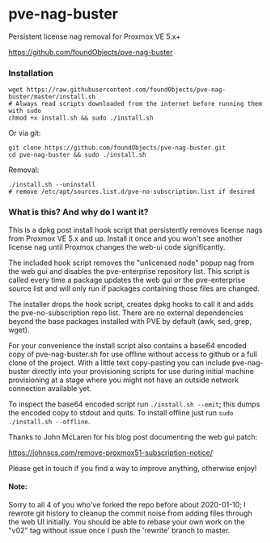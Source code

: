 # pve-nag-buster 
Persistent license nag removal for Proxmox VE 5.x+

https://github.com/foundObjects/pve-nag-buster

### Installation

```
wget https://raw.githubusercontent.com/foundObjects/pve-nag-buster/master/install.sh
# Always read scripts downloaded from the internet before running them with sudo
chmod +x install.sh && sudo ./install.sh
```

Or via git:

```
git clone https://github.com/foundObjects/pve-nag-buster.git
cd pve-nag-buster && sudo ./install.sh
```

Removal:
```
./install.sh --uninstall
# remove /etc/apt/sources.list.d/pve-no-subscription.list if desired
```

### What is this? And why do I want it?

This is a dpkg post install hook script that persistently removes license nags
from Proxmox VE 5.x and up. Install it once and you won't see another license
nag until Proxmox changes the web-ui code significantly.

The included hook script removes the "unlicensed node" popup nag from the web
gui and disables the pve-enterprise repository list. This script is called
every time a package updates the web gui or the pve-enterprise source list and
will only run if packages containing those files are changed.

The installer drops the hook script, creates dpkg hooks to call it and adds the
pve-no-subscription repo list. There are no external dependencies beyond the
base packages installed with PVE by default (awk, sed, grep, wget).

For your convenience the install script also contains a base64 encoded copy of
pve-nag-buster.sh for use offline without access to github or a full clone of
the project. With a little text copy-pasting you can include pve-nag-buster
directly into your provisioning scripts for use during initial machine
provisioning at a stage where you might not have an outside network connection
available yet.

To inspect the base64 encoded script run `./install.sh --emit`; this dumps the
encoded copy to stdout and quits.  To install offline just run `sudo
./install.sh --offline`.

Thanks to John McLaren for his blog post documenting the web gui patch:

https://johnscs.com/remove-proxmox51-subscription-notice/

Please get in touch if you find a way to improve anything, otherwise enjoy!

#### Note:

Sorry to all 4 of you who've forked the repo before about 2020-01-10; I rewrote
git history to cleanup the commit noise from adding files through the web UI
initially. You should be able to rebase your own work on the "v02" tag without
issue once I push the 'rewrite' branch to master.
